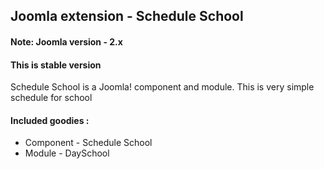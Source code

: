 ## Joomla extension - Schedule School


#### Note: Joomla version - 2.x

#### This is stable version 

Schedule School is a Joomla! component and module.
This is very simple schedule for school


#### Included goodies :
   - Component - Schedule School
   - Module -  DaySchool

